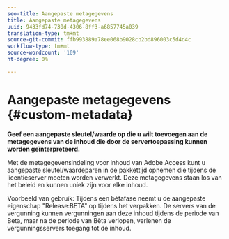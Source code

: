 ```yaml
---
seo-title: Aangepaste metagegevens
title: Aangepaste metagegevens
uuid: 9433fd74-730d-4306-8ff3-a6857745a039
translation-type: tm+mt
source-git-commit: ffb993889a78ee068b9028cb2bd896003c5d4d4c
workflow-type: tm+mt
source-wordcount: '109'
ht-degree: 0%

---
```



# Aangepaste metagegevens {#custom-metadata}

**Geef een aangepaste sleutel/waarde op die u wilt toevoegen aan de metagegevens van de inhoud die door de servertoepassing kunnen worden geïnterpreteerd.**

Met de metagegevensindeling voor inhoud van Adobe Access kunt u aangepaste sleutel/waardeparen in de pakkettijd opnemen die tijdens de licentieserver moeten worden verwerkt. Deze metagegevens staan los van het beleid en kunnen uniek zijn voor elke inhoud.

Voorbeeld van gebruik: Tijdens een bètafase neemt u de aangepaste eigenschap &quot;Release:BETA&quot; op tijdens het verpakken. De servers van de vergunning kunnen vergunningen aan deze inhoud tijdens de periode van Beta, maar na de periode van Bèta verlopen, verlenen de vergunningsservers toegang tot de inhoud.
